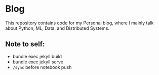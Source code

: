# Blog
This repository contains code for my Personal blog, where I mainly talk about Python, ML, Data, and Distributed Systems.

## Note to self:
- bundle exec jekyll build  
- bundle exec jekyll serve  
- `/sync` before notebook push
